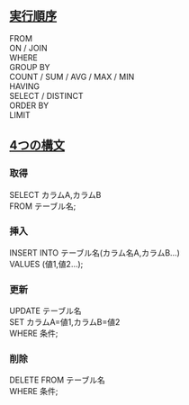## [実行順序](https://prog-8.com/slides?displayed_id=6301&favorite=true)
FROM  
ON / JOIN  
WHERE  
GROUP BY  
COUNT / SUM / AVG / MAX / MIN  
HAVING   
SELECT / DISTINCT  
ORDER BY  
LIMIT

## [4つの構文](https://prog-8.com/slides?displayed_id=10725&favorite=true)
### 取得
SELECT カラムA,カラムB  
FROM テーブル名;
### 挿入
INSERT INTO テーブル名(カラム名A,カラムB...)  
VALUES (値1,値2...);
### 更新
UPDATE テーブル名  
SET カラムA=値1,カラムB=値2  
WHERE 条件;
### 削除
DELETE FROM テーブル名  
WHERE 条件;
